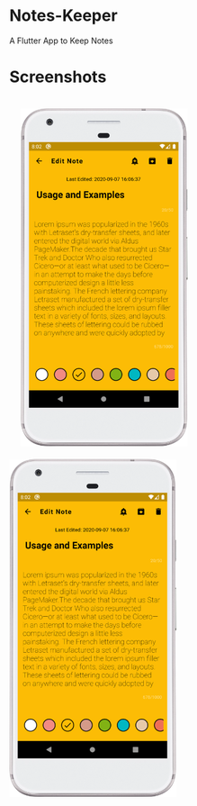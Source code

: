 # Notes-Keeper
A Flutter App to Keep Notes

# Screenshots
<img src='screenshots/device-2020-09-08-200335.png' style='padding:20px' height='600rem'><img src='screenshots/device-2020-09-08-200335.png' height='600rem'>


